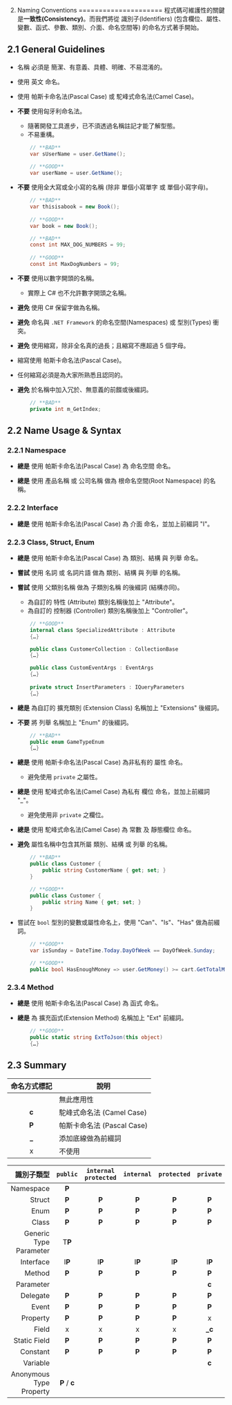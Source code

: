 2. Naming Conventions
=====================
程式碼可維護性的關鍵是**一致性(Consistency)**。而我們將從 識別子(Identifiers) (包含欄位、屬性、變數、函式、參數、類別、介面、命名空間等) 的命名方式著手開始。


2.1 General Guidelines
----------------------
- 名稱 必須是 簡潔、有意義、具體、明確、不易混淆的。

- 使用 英文 命名。

- 使用 帕斯卡命名法(Pascal Case) 或 駝峰式命名法(Camel Case)。

- **不要** 使用匈牙利命名法。
    + 隨著開發工具進步，已不須透過名稱註記才能了解型態。
    + 不易重構。

    ```csharp
        // **BAD**
        var sUserName = user.GetName();
        
        // **GOOD**
        var userName = user.GetName();
    ```


- **不要** 使用全大寫或全小寫的名稱 (除非 單個小寫單字 或 單個小寫字母)。
    ```csharp
        // **BAD**
        var thisisabook = new Book();
        
        // **GOOD**
        var book = new Book();
    ```

    ```csharp
        // **BAD**
        const int MAX_DOG_NUMBERS = 99;
        
        // **GOOD**
        const int MaxDogNumbers = 99;
    ```


- **不要** 使用以數字開頭的名稱。
    + 實際上 C# 也不允許數字開頭之名稱。

- **避免** 使用 C# 保留字做為名稱。

- **避免** 命名與 `.NET Framework` 的命名空間(Namespaces) 或 型別(Types) 衝突。

- **避免** 使用縮寫，除非全名真的過長；且縮寫不應超過 5 個字母。

- 縮寫使用 帕斯卡命名法(Pascal Case)。

- 任何縮寫必須是為大家所熟悉且認同的。

- **避免** 於名稱中加入冗於、無意義的前餟或後綴詞。
    ```csharp
        // **BAD**
        private int m_GetIndex;
    ```
 

2.2 Name Usage & Syntax
-----------------------
### 2.2.1 Namespace
- **總是** 使用 帕斯卡命名法(Pascal Case) 為 命名空間 命名。

- **總是** 使用 產品名稱 或 公司名稱 做為 根命名空間(Root Namespace) 的名稱。


### 2.2.2 Interface
- **總是** 使用 帕斯卡命名法(Pascal Case) 為 介面 命名，並加上前綴詞 "I"。


### 2.2.3 Class, Struct, Enum
- **總是** 使用 帕斯卡命名法(Pascal Case) 為 類別、結構 與 列舉 命名。

- **嘗試** 使用 名詞 或 名詞片語 做為 類別、結構 與 列舉 的名稱。

- **嘗試** 使用 父類別名稱 做為 子類別名稱 的後綴詞 (結構亦同)。
    + 為自訂的 特性 (Attribute) 類別名稱後加上 "Attribute"。
    + 為自訂的 控制器 (Controller) 類別名稱後加上 "Controller"。

    ```csharp
        // **GOOD**
        internal class SpecializedAttribute : Attribute
        {…}

        public class CustomerCollection : CollectionBase
        {…}

        public class CustomEventArgs : EventArgs
        {…}
        
        private struct InsertParameters : IQueryParameters
        {…}
    ```

- **總是** 為自訂的 擴充類別 (Extension Class) 名稱加上 "Extensions" 後綴詞。

- **不要** 將 列舉 名稱加上 "Enum" 的後綴詞。
    ```csharp
        // **BAD**
        public enum GameTypeEnum
        {…}
    ```


- **總是** 使用 帕斯卡命名法(Pascal Case) 為非私有的 屬性 命名。
    + 避免使用 `private` 之屬性。

- **總是** 使用 駝峰式命名法(Camel Case) 為私有 欄位 命名，並加上前綴詞 "_"。
    + 避免使用非 `private` 之欄位。

- **總是** 使用 駝峰式命名法(Camel Case) 為 常數 及 靜態欄位 命名。

- **避免** 屬性名稱中包含其所屬 類別、結構 或 列舉 的名稱。
    ```csharp
        // **BAD**
        public class Customer {
            public string CustomerName { get; set; }
        }

        // **GOOD**
        public class Customer {
            public string Name { get; set; }
        }
    ```


- 嘗試在 `bool` 型別的變數或屬性命名上，使用 "Can"、"Is"、"Has" 做為前綴詞。
    ```csharp
        // **GOOD**
        var isSunday = DateTime.Today.DayOfWeek == DayOfWeek.Sunday;

        // **GOOD**
        public bool HasEnoughMoney => user.GetMoney() >= cart.GetTotalMoney();
    ```


### 2.3.4 Method
- **總是** 使用 帕斯卡命名法(Pascal Case) 為 函式 命名。

- **總是** 為 擴充函式(Extension Method) 名稱加上 "Ext" 前綴詞。

    ```csharp
        // **GOOD**
        public static string ExtToJson(this object)
        {…}
    ```


2.3 Summary
-----------
| 命名方式標記 | 說明                      |
|:----------:|--------------------------|
|            | 無此應用性                 |
| **c**      | 駝峰式命名法 (Camel Case)  |
| **P**      | 帕斯卡命名法 (Pascal Case) |
| **_**      | 添加底線做為前綴詞          |
| x          | 不使用                    |

| 識別子類型                | `public`      | `internal protected` | `internal` | `protected` | `private` |
|------------------------:|:-------------:|:--------------------:|:-----------:|:----------:|:---------:|
| Namespace               | **P**         |                      |            |             |           |
| Struct                  | **P**         | **P**                | **P**      | **P**       | **P**     |
| Enum                    | **P**         | **P**                | **P**      | **P**       | **P**     |
| Class                   | **P**         | **P**                | **P**      | **P**       | **P**     |
| Generic Type Parameter  | T**P**        |                      |            |             |           |
| Interface               | I**P**        | I**P**               | I**P**     | I**P**      | I**P**    |
| Method                  | **P**         | **P**                | **P**      | **P**       | **P**     |
| Parameter               |               |                      |            |             | **c**     |
| Delegate                | **P**         | **P**                | **P**      | **P**       | **P**     |
| Event                   | **P**         | **P**                | **P**      | **P**       | **P**     |
| Property                | **P**         | **P**                | **P**      | **P**       | x         |
| Field                   | x             | x                    | x          | x           | **_c**    |
| Static Field            | **P**         | **P**                | **P**      | **P**       | **P**     |
| Constant                | **P**         | **P**                | **P**      | **P**       | **P**     |
| Variable                |               |                      |            |             | **c**     |
| Anonymous Type Property | **P** / **c** |                      |            |             |           |

